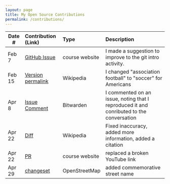 ```yaml
---
layout: page
title: My Open Source Contributions
permalink: /contributions/
---
```


<!--
Type of the contribution should be "Wikipedia edit", "OpenStreet Map feature", "Documentation", "Course website", "Blog",
"Browser Add-on", etc.

The description should include a brief summary of what you did.

The link should bring us to a public page that shows your contribution. 

Replace the first row with your own contribution. 

-->





| Date #       | Contribution (Link)  | Type  | Description |
|---|:---|:---|:---|
| Feb 7  | [GitHub Issue](https://github.com/joannakl/ossd/issues/86)    | course website    |   I made a suggestion to improve to the git intro activity.    |
| Feb 15 | [Version permalink](https://en.wikipedia.org/w/index.php?title=Allie_Wilson&oldid=1207817146) | Wikipedia | I changed "association football" to "soccer" for Americans |
| Apr 8  | [Issue Comment](https://github.com/bitwarden/clients/issues/8640#issuecomment-2044431532) | Bitwarden | I commented on an issue, noting that I reproduced it and conributed to the conversation |
| Apr 22 | [Diff](https://en.wikipedia.org/w/index.php?title=Hall_High_School_Connecticut&diff=prev&oldid=1220246695) | Wikipedia | Fixed inaccuracy, added more information, added a citation |
| Apr 22 | [PR](https://github.com/joannakl/ossd/pull/120) | course website | replaced a broken YouTube link |
| Apr 29 | [changeset](https://www.openstreetmap.org/changeset/150668799#map=17/40.72546/-73.98000) | OpenStreetMap | added commemorative street name |





